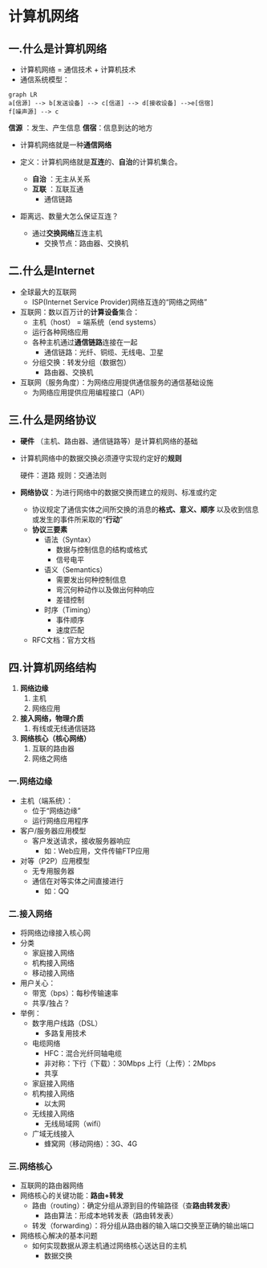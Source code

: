 # 计算机网络  
## 一.什么是计算机网络  
* 计算机网络 = 通信技术 + 计算机技术
* 通信系统模型：

```mermaid
graph LR
a[信源] --> b[发送设备] --> c[信道] --> d[接收设备] -->e[信宿]
f[噪声源] --> c
```

**信源** ：发生、产生信息		**信宿**：信息到达的地方  



* 计算机网络就是一种**通信网络**

* 定义：计算机网络就是**互连**的、**自治**的计算机集合。
  * **自治** ：无主从关系
  * **互联** ：互联互通
    * 通信链路  

* 距离远、数量大怎么保证互连？
  * 通过**交换网络**互连主机
    * 交换节点：路由器、交换机

## 二.什么是Internet 

* 全球最大的互联网
  * ISP(Internet Service Provider)网络互连的“网络之网络”
* 互联网：数以百万计的**计算设备**集合：
  * 主机（host） = 端系统（end systems）
  * 运行各种网络应用
  * 各种主机通过**通信链路**连接在一起
    * 通信链路：光纤、铜缆、无线电、卫星
  * 分组交换：转发分组（数据包）
    * 路由器、交换机
* 互联网（服务角度）：为网络应用提供通信服务的通信基础设施
  * 为网络应用提供应用编程接口（API）

## 三.什么是网络协议

* **硬件** （主机、路由器、通信链路等）是计算机网络的基础

* 计算机网络中的数据交换必须遵守实现约定好的**规则** 

  硬件：道路 	规则：交通法则

* **网络协议**：为进行网络中的数据交换而建立的规则、标准或约定

  * 协议规定了通信实体之间所交换的消息的**格式、意义、顺序** 以及收到信息或发生的事件所采取的“**行动**”
  * **协议三要素**
    * 语法（Syntax）
      * 数据与控制信息的结构或格式
      * 信号电平
    * 语义（Semantics）
      * 需要发出何种控制信息
      * 弯沉何种动作以及做出何种响应
      * 差错控制
    * 时序（Timing）
      * 事件顺序
      * 速度匹配
  * RFC文档：官方文档

## 四.计算机网络结构

1. **网络边缘**
   1. 主机
   2. 网络应用
2. **接入网络，物理介质**
   1. 有线或无线通信链路
3. **网络核心（核心网络）**
   1. 互联的路由器
   2. 网络之网络

### 一.网络边缘

* 主机（端系统）：
  * 位于“网络边缘”
  * 运行网络应用程序
* 客户/服务器应用模型
  * 客户发送请求，接收服务器响应
    * 如：Web应用，文件传输FTP应用
* 对等（P2P）应用模型
  * 无专用服务器
  * 通信在对等实体之间直接进行
    * 如：QQ

### 二.接入网络

* 将网络边缘接入核心网
* 分类
  * 家庭接入网络
  * 机构接入网络
  * 移动接入网络
* 用户关心：
  * 带宽（bps）：每秒传输速率
  * 共享/独占？
* 举例：
  * 数字用户线路（DSL）
    * 多路复用技术
  * 电缆网络
    * HFC：混合光纤同轴电缆
    * 非对称：下行（下载）：30Mbps  上行（上传）：2Mbps
    * 共享
  * 家庭接入网络
  * 机构接入网络
    * 以太网
  * 无线接入网络
    * 无线局域网（wifi）
  * 广域无线接入
    * 蜂窝网（移动网络）：3G、4G

### 三.网络核心

* 互联网的路由器网络
* 网络核心的关键功能：**路由+转发**
  * 路由（routing）：确定分组从源到目的传输路径（查**路由转发表**）
    * 路由算法：形成本地转发表（路由转发表）
  * 转发（forwarding）：将分组从路由器的输入端口交换至正确的输出端口
* 网络核心解决的基本问题
  * 如何实现数据从源主机通过网络核心送达目的主机
    * 数据交换

